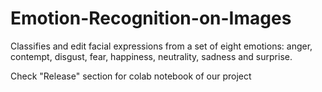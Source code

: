 # Emotion-Recognition-on-Images
Classifies and edit facial expressions from a set of eight emotions: anger, contempt, disgust, fear, happiness, neutrality, sadness and surprise. 

Check "Release" section for colab notebook of our project

